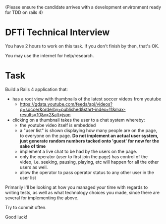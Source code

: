 (Please ensure the candidate arrives with a development environment ready for TDD on rails 4)

# DFTi Technical Interview

You have 2 hours to work on this task. If you don't finish by then, that's OK.

You may use the internet for help/research.

# Task 

Build a Rails 4 application that:
* has a root view with thumbnails of the latest soccer videos from youtube
  - https://gdata.youtube.com/feeds/api/videos?q=soccer&orderby=published&start-index=11&max-results=10&v=2&alt=json
* clicking on a thumbnail takes the user to a chat system whereby:
  - the youtube video itself is embedded
  - a "user list" is shown displaying how many people are on the page, to everyone on the page. **Do not implement an actual user system, just generate random numbers tacked onto 'guest' for now for the sake of time**
  - implement a live chat to be had by the users on the page.
  - only the operator (user to first join the page) has control of the video, i.e. seeking, pausing, playing, etc will happen for all the other users as well.
  - allow the operator to pass operator status to any other user in the user list


Primarily I'll be looking at how you managed your time with regards to writing tests, as well as what technology choices you made, since there are several for implementing the above. 

Try to commit often.

Good luck!